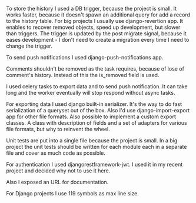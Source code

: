 To store the history I used a DB trigger, because the project is small. It works faster, because it doesn't spawn an
additional query for add a record to the history table. For big projects I usually use django-revertion app. It
enables to recover removed objects, speed up development, but slower than triggers. The trigger is updated by the post
migrate signal, because it eases development - I don't need to create a migration every time I need to change the
trigger.

To send push notifications I used django-push-notifications app.

Comments shouldn't be removed as the task requires, because of lose of comment's history. Instead of this the
is_removed field is used.

I used celery tasks to export data and to send push notification. It can take long and the worker eventually will
stop respond without async tasks.

For exporting data I used django built-in serializer. It's the way to do fast serialization of a queryset out of the
box. Also I'd use django-import-export app for other file formats.
Also possible to implement a custom export classes. A class with description of fields and a set of adapters for
various file formats, but why to reinvent the wheel.

Unit tests are put into a single file because the project is small. In a big project the unit tests should be written
for each module each in a separate file and cover as much code as possible.

For authentication I used djangorestframework-jwt. I used it in my recent project and decided why not to use it here.

Also I exposed an URL for documentation.

For Django projects I use 119 symbols as max line size.
